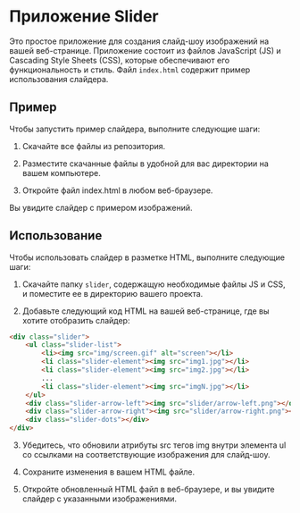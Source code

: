 # Приложение Slider

Это простое приложение для создания слайд-шоу изображений на вашей веб-странице. Приложение состоит из файлов JavaScript (JS) и Cascading Style Sheets (CSS), которые обеспечивают его функциональность и стиль. Файл `index.html` содержит пример использования слайдера.

## Пример

Чтобы запустить пример слайдера, выполните следующие шаги:

1. Скачайте все файлы из репозитория.

2. Разместите скачанные файлы в удобной для вас директории на вашем компьютере.

3. Откройте файл index.html в любом веб-браузере.

Вы увидите слайдер с примером изображений.

## Использование

Чтобы использовать слайдер в разметке HTML, выполните следующие шаги:

1. Скачайте папку `slider`, содержащую необходимые файлы JS и CSS, и поместите ее в директорию вашего проекта.

2. Добавьте следующий код HTML на вашей веб-странице, где вы хотите отобразить слайдер:

```html
<div class="slider">
    <ul class="slider-list">
        <li><img src="img/screen.gif" alt="screen"></li>
        <li class="slider-element"><img src="img1.jpg"></li>
        <li class="slider-element"><img src="img2.jpg"></li>
        ...
        <li class="slider-element"><img src="imgN.jpg"></li>
    </ul>
    <div class="slider-arrow-left"><img src="slider/arrow-left.png"></div>
    <div class="slider-arrow-right"><img src="slider/arrow-right.png"></div>
    <div class="slider-dots"></div>
</div>
```
3. Убедитесь, что обновили атрибуты src тегов img внутри элемента ul со ссылками на соответствующие изображения для слайд-шоу.

4. Сохраните изменения в вашем HTML файле.

5. Откройте обновленный HTML файл в веб-браузере, и вы увидите слайдер с указанными изображениями.

